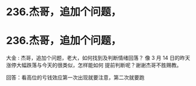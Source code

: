 # 236.杰哥，追加个问题，

# 236.杰哥，追加个问题，

大金 : 杰哥，追加个问题，老大，如何找到及判断情绪回落？ 像 3 月 14 日的昨天涨停大幅跌落与今天的很类似，怎样能如何 提前判断呢？谢谢杰哥不胜赐教。

回答：看高位的亏钱效应第一次出现就要注意，第二次就要跑